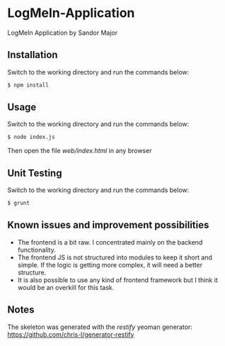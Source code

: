 # LogMeIn-Application
LogMeIn Application by Sandor Major

## Installation
Switch to the working directory and run the commands below:

```sh
$ npm install
```

## Usage
Switch to the working directory and run the commands below:

```sh
$ node index.js
```

Then open the file *web/index.html* in any browser

## Unit Testing
Switch to the working directory and run the commands below:

```sh
$ grunt
```

## Known issues and improvement possibilities
- The frontend is a bit raw. I concentrated mainly on the backend functionality.
- The frontend JS is not structured into modules to keep it short and simple. If the logic is getting more complex, it will need a better structure.
- It is also possible to use any kind of frontend framework but I think it would be an overkill for this task.

## Notes
The skeleton was generated with the *restify* yeoman generator: https://github.com/chris-l/generator-restify